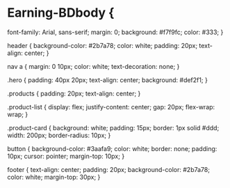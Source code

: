 # Earning-BDbody {
  font-family: Arial, sans-serif;
  margin: 0;
  background: #f7f9fc;
  color: #333;
}

header {
  background-color: #2b7a78;
  color: white;
  padding: 20px;
  text-align: center;
}

nav a {
  margin: 0 10px;
  color: white;
  text-decoration: none;
}

.hero {
  padding: 40px 20px;
  text-align: center;
  background: #def2f1;
}

.products {
  padding: 20px;
  text-align: center;
}

.product-list {
  display: flex;
  justify-content: center;
  gap: 20px;
  flex-wrap: wrap;
}

.product-card {
  background: white;
  padding: 15px;
  border: 1px solid #ddd;
  width: 200px;
  border-radius: 10px;
}

button {
  background-color: #3aafa9;
  color: white;
  border: none;
  padding: 10px;
  cursor: pointer;
  margin-top: 10px;
}

footer {
  text-align: center;
  padding: 20px;
  background-color: #2b7a78;
  color: white;
  margin-top: 30px;
}
